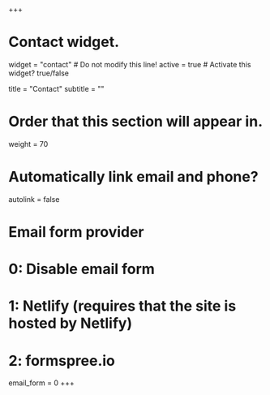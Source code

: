 +++
# Contact widget.
widget = "contact"  # Do not modify this line!
active = true  # Activate this widget? true/false

title = "Contact"
subtitle = ""

# Order that this section will appear in.
weight = 70

# Automatically link email and phone?
autolink = false

# Email form provider
#   0: Disable email form
#   1: Netlify (requires that the site is hosted by Netlify)
#   2: formspree.io
email_form = 0
+++

